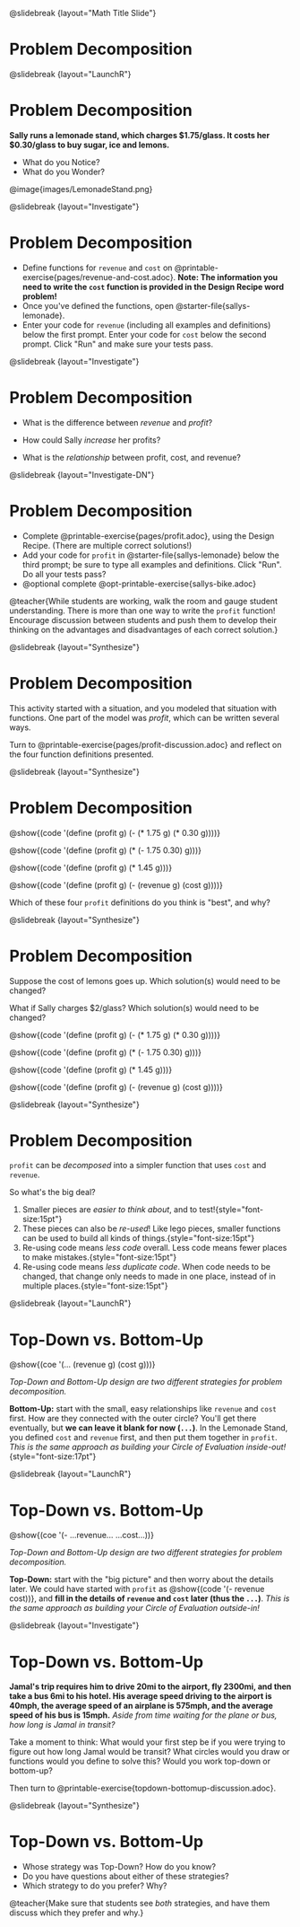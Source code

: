@slidebreak
{layout="Math Title Slide"}
# Problem Decomposition

<!--
To learn more about how to use PearDeck, and how to view the embedded links on these slides without going into present mode visit https://help.peardeck.com/en
-->
@slidebreak
{layout="LaunchR"}
# Problem Decomposition 

__Sally runs a lemonade stand, which charges $1.75/glass. It costs her $0.30/glass to buy sugar, ice and lemons.__

* What do you Notice? 
* What do you Wonder?

@image{images/LemonadeStand.png}

<!--
- Every glass sold brings in $1.75 in *revenue*
- Every glass sold brings in some amount of *profit*: it costs a certain amount to make, but it brings in another amount in revenue
- The total cost of the bike will be depend on the tax rate.
- In order to figure out how many lemonade sales it will take to pay for the bike, we'd need to to divide the cost (with tax) by the profit per glass.
-->

@slidebreak
{layout="Investigate"}
# Problem Decomposition 

- Define functions for `revenue` and `cost` on @printable-exercise{pages/revenue-and-cost.adoc}. __Note: The information you need to write the `cost` function is provided in the Design Recipe word problem!__
- Once you've defined the functions, open @starter-file{sallys-lemonade}.
- Enter your code for `revenue` (including all examples and definitions) below the first prompt. Enter your code for `cost` below the second prompt. Click "Run" and make sure your tests pass.

@slidebreak
{layout="Investigate"}
# Problem Decomposition 

- What is the difference between _revenue_ and _profit_?

- How could Sally _increase_ her profits?

- What is the _relationship_ between profit, cost, and revenue?

<!--
What is the difference between revenue and profit? Revenue is the total amount of money that comes in, profit is the remaining money after cost has been subtracted.

How could Sally increase her profits? By decreasing her costs, raising her prices (which increases revenue), by selling more lemonade.

What is the relationship between profit, cost, and revenue? Profit = Revenue - Cost
-->

@slidebreak
{layout="Investigate-DN"}
# Problem Decomposition 

- Complete @printable-exercise{pages/profit.adoc}, using the Design Recipe. (There are multiple correct solutions!)
- Add your code for `profit` in @starter-file{sallys-lemonade} below the third prompt; be sure to type all examples and definitions. Click "Run". Do all your tests pass?
- @optional complete @opt-printable-exercise{sallys-bike.adoc}

@teacher{While students are working, walk the room and gauge student understanding.  There is more than one way to write the `profit` function!  Encourage discussion between students and push them to develop their thinking on the advantages and disadvantages of each correct solution.}

@slidebreak
{layout="Synthesize"}
# Problem Decomposition 

This activity started with a situation, and you modeled that situation with functions. One part of the model was _profit_, which can be written several ways. 

Turn to @printable-exercise{pages/profit-discussion.adoc} and reflect on the four function definitions presented. 

@slidebreak
{layout="Synthesize"}
# Problem Decomposition 

@show{(code '(define (profit g) (- (* 1.75 g) (* 0.30 g))))}

@show{(code '(define (profit g) (* (- 1.75 0.30) g)))}

@show{(code '(define (profit g) (* 1.45 g)))}

@show{(code '(define (profit g) (- (revenue g) (cost g))))}


Which of these four `profit` definitions do you think is "best", and why?
<!--
`profit` can be _decomposed_ into a simpler function that uses the `cost` and `revenue` functions.
-->

@slidebreak
{layout="Synthesize"}
# Problem Decomposition 

Suppose the cost of lemons goes up. Which solution(s) would need to be changed?

What if Sally charges $2/glass? Which solution(s) would need to be changed?


@show{(code '(define (profit g) (- (* 1.75 g) (* 0.30 g))))}

@show{(code '(define (profit g) (* (- 1.75 0.30) g)))}

@show{(code '(define (profit g) (* 1.45 g)))}

@show{(code '(define (profit g) (- (revenue g) (cost g))))}

@slidebreak
{layout="Synthesize"}
# Problem Decomposition 

`profit` can be _decomposed_ into a simpler function that uses `cost` and `revenue`.

So what's the big deal?

1. Smaller pieces are _easier to think about_, and to test!{style="font-size:15pt"}
2. These pieces can also be _re-used_! Like lego pieces, smaller functions can be used to build all kinds of things.{style="font-size:15pt"}
3. Re-using code means _less code_ overall. Less code means fewer places to make mistakes.{style="font-size:15pt"}
4. Re-using code means _less duplicate code_. When code needs to be changed, that change only needs to made in one place, instead of in multiple places.{style="font-size:15pt"}

@slidebreak
{layout="LaunchR"}
# Top-Down vs. Bottom-Up 

@show{(coe '(... (revenue g) (cost g)))}

_Top-Down and Bottom-Up design are two different strategies for problem decomposition._

**Bottom-Up:** start with the small, easy relationships like `revenue` and `cost` first. How are they connected with the outer circle? You'll get there eventually, but __we can leave it blank for now (`...`)__. In the Lemonade Stand, you defined `cost` and `revenue` first, and then put them together in `profit`. _This is the same approach as building your Circle of Evaluation inside-out!_{style="font-size:17pt"}

@slidebreak
{layout="LaunchR"}
# Top-Down vs. Bottom-Up 

@show{(coe '(- ...revenue... ...cost...))}

_Top-Down and Bottom-Up design are two different strategies for problem decomposition._

**Top-Down:** start with the "big picture" and then worry about the details later. We could have started with `profit` as @show{(code '(- revenue cost))}, and __fill in the details of `revenue` and `cost` later (thus the `...`)__. _This is the same approach as building your Circle of Evaluation outside-in!_

@slidebreak
{layout="Investigate"}
# Top-Down vs. Bottom-Up 

__Jamal's trip requires him to drive 20mi to the airport, fly 2300mi, and then take a bus 6mi to his hotel. His average speed driving to the airport is 40mph, the average speed of an airplane is 575mph, and the average speed of his bus is 15mph.__ _Aside from time waiting for the plane or bus, how long is Jamal in transit?_

Take a moment to think: What would your first step be if you were trying to figure out how long Jamal would be transit? What circles would you draw or functions would you define to solve this? Would you work top-down or bottom-up?

Then turn to @printable-exercise{topdown-bottomup-discussion.adoc}.

@slidebreak
{layout="Synthesize"}
# Top-Down vs. Bottom-Up 

* Whose strategy was Top-Down? How do you know?
* Do you have questions about either of these strategies?
* Which strategy to do you prefer? Why?

@teacher{Make sure that students see _both_ strategies, and have them discuss which they prefer and why.}

